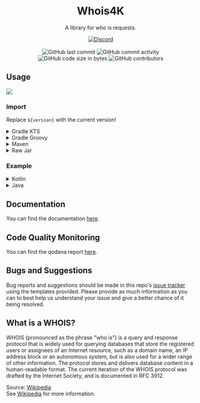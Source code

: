 <h1 align="center">Whois4K</h1>

<p align="center">A library for who is requests.</p>

<div align="center">
    <a href="https://lyzev.github.io/discord/"><img src="https://img.shields.io/discord/610120595765723137?logo=discord" alt="Discord"/></a>
    <br><br>
    <img src="https://img.shields.io/github/last-commit/Lyzev/Whois4K" alt="GitHub last commit"/>
    <img src="https://img.shields.io/github/commit-activity/w/Lyzev/Whois4K" alt="GitHub commit activity"/>
    <br>
    <img src="https://img.shields.io/github/languages/code-size/Lyzev/Whois4K" alt="GitHub code size in bytes"/>
    <img src="https://img.shields.io/github/contributors/Lyzev/Whois4K" alt="GitHub contributors"/>
</div>

## Usage

[![](https://jitpack.io/v/Lyzev/Whois4K.svg?label=Release)](https://jitpack.io/#Lyzev/Whois4K)

### Import

Replace `${version}` with the current version!

<details>
        <summary>Gradle KTS</summary>

```kt
repositories {
    maven("https://jitpack.io")
}

dependencies {
    implementation("com.github.Lyzev:Whois4K:${version}")
}
```

</details>

<details>
        <summary>Gradle Groovy</summary>

```groovy
repositories {
	maven { url 'https://jitpack.io' }
}

dependencies {
    implementation 'com.github.Lyzev:Whois4K:${version}'
}
```

</details>

<details>
        <summary>Maven</summary>

```xml
<repositories>
    <repository>
        <id>jitpack.io</id>
        <url>https://jitpack.io</url>
    </repository>
</repositories>

<dependencies>
    <dependency>
        <groupId>com.github.Lyzev</groupId>
        <artifactId>Whois4K</artifactId>
        <version>${version}</version>
    </dependency>
</dependencies>
```

</details>

<details>
        <summary>Raw Jar</summary>

1. Go to the [release page](https://github.com/Lyzev/Whois4K/releases).
2. Download Whois4K-${version}-all.jar.
3. Add the jar to your classpath.

</details>

### Example

<details>
        <summary>Kotlin</summary>

```kt
val whois = Whois("example.com")
whois.doRequest().forEach(::println)
```
</details>

<details>
        <summary>Java</summary>

```java
Whois whois=new Whois("example.com");
        whois.doRequest().forEach(System.out::println);
```
</details>

## Documentation

You can find the documentation [here](https://lyzev.github.io/Whois4K/dokka).

## Code Quality Monitoring

You can find the qodana report [here](https://lyzev.github.io/Whois4K/qodana).

## Bugs and Suggestions

Bug reports and suggestions should be made in this repo's [issue tracker](https://github.com/Lyzev/Whois4K/issues)
using the templates provided. Please provide as much information as you can to best help us understand your issue and
give a better chance of it being resolved.

## What is a WHOIS?
WHOIS (pronounced as the phrase "who is") is a query and response protocol that is widely used for querying databases that store the registered users or assignees of an Internet resource, such as a domain name, an IP address block or an autonomous system, but is also used for a wider range of other information. The protocol stores and delivers database content in a human-readable format. The current iteration of the WHOIS protocol was drafted by the Internet Society, and is documented in RFC 3912.

Source: [Wikipedia](https://en.wikipedia.org/wiki/WHOIS)  
See [Wikipedia](https://en.wikipedia.org/wiki/WHOIS) for more information.
